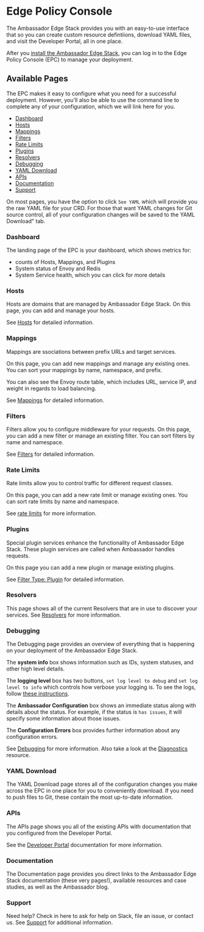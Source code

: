 # Edge Policy Console

The Ambassador Edge Stack provides you with an easy-to-use interface that so you can create custom resource defintiions, download YAML files, and visit the Developer Portal, all in one place. 

After you [install the Ambassador Edge Stack](/user-guide/install), you can log in to the Edge Policy Console (EPC) to manage your deployment.

## Available Pages

The EPC makes it easy to configure what you need for a successful deployment. However, you'll also be able to use the command line to complete any of your configuration, which we will link here for you.

* [Dashboard](/about/edge-policy-console#dashboard)
* [Hosts](/about/edge-policy-console#hosts)
* [Mappings](/about/edge-policy-console#mappings)
* [Filters](/about/edge-policy-console#filters)
* [Rate Limits](/about/edge-policy-console#rate-limits)
* [Plugins](/about/edge-policy-console#plugins)
* [Resolvers](/about/edge-policy-console#resolvers)
* [Debugging](/about/edge-policy-console#debugging)
* [YAML Download](/about/edge-policy-console#yaml-download)
* [APIs](/about/edge-policy-console#apis)
* [Documentation](/about/edge-policy-console#documentation)
* [Support](/about/edge-policy-console#support)

On most pages, you have the option to click `See YAML` which will provide you the raw YAML file for your CRD. For those that want YAML changes for Git source control, all of your configuration changes will be saved to the YAML Download" tab.

### Dashboard

The landing page of the EPC is your dashboard, which shows metrics for:

* counts of Hosts, Mappings, and Plugins
* System status of Envoy and Redis
* System Service health, which you can click for more details

### Hosts

Hosts are domains that are managed by Ambassador Edge Stack. On this page, you can add and manage your hosts.

See [Hosts](/reference/host) for detailed information.

### Mappings

Mappings are ssociations between prefix URLs and target services.

On this page, you can add new mappings and manage any existing ones. You can sort your mappings by name, namespace, and prefix.

You can also see the Envoy route table, which includes URL, service IP, and weight in regards to load balancing.

See [Mappings](/reference/mappings) for detailed information.

### Filters

Filters allow you to configure middleware for your requests. On this page, you can add a new filter or manage an existing filter. You can sort filters by name and namespace.

See [Filters](/reference/filter-reference) for detailed information.

### Rate Limits

Rate limits allow you to control traffic for different request classes.

On this page, you can add a new rate limit or manage existing ones. You can sort rate limits by name and namespace.

See [rate limits](/reference/rate-limits) for more information.

### Plugins

Special plugin services enhance the functionality of Ambassador Edge Stack. These plugin services are called when Ambassador handles requests.

On this page you can add a new plugin or manage existing plugins.

See [Filter Type: Plugin](/reference/filter-reference/#filter-type-plugin) for detailed information. 

### Resolvers

This page shows all of the current Resolvers that are in use to discover your services. See [Resolvers](/reference/core/resolvers) for more information.

### Debugging

The Debugging page provides an overview of everything that is happening on your deployment of the Ambassador Edge Stack.

The **system info** box shows information such as IDs, system statuses, and other high level details.

The **logging level** box has two buttons, `set log level to debug` and `set log level to info` which controls how verbose your logging is. To see the logs, follow [these instructions](/reference/debugging/#a-namelogsagetting-access-to-the-ambassador-logs).

The **Ambassador Configuration** box shows an immediate status along with details about the status. For example, if the status is `has issues`, it will specify some information about those issues.

The **Configuration Errors** box provides further information about any configuration errors.

See [Debugging](/reference/debugging) for more information. Also take a look at the [Diagnostics](/reference/diagnostics/) resource.

### YAML Download

The YAML Download page stores all of the configuration changes you make across the EPC in one place for you to conveniently download. If you need to push files to Git, these contain the most up-to-date information.

### APIs

The APIs page shows you all of the existing APIs with documentation that you configured from the Developer Portal.

See the [Developer Portal](/reference/dev-portal) documentation for more information.

### Documentation

The Documentation page provides you direct links to the Ambassador Edge Stack documentation (these very pages!), available resources and case studies, as well as the Ambassador blog.

### Support

Need help? Check in here to ask for help on Slack, file an issue, or contact us. See [Support](/about/support) for additional information.
